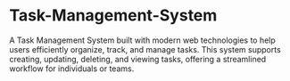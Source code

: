 # Task-Management-System
A Task Management System built with modern web technologies to help users efficiently organize, track, and manage tasks. This system supports creating, updating, deleting, and viewing tasks, offering a streamlined workflow for individuals or teams.
